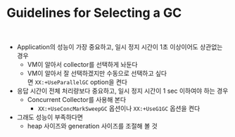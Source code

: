 # Guidelines for Selecting a GC

<br>

- Application의 성능이 가장 중요하고, 일시 정지 시간이 1초 이상이어도 상관없는 경우
  - VM이 알아서 collector를 선택하게 놔둔다
  - VM이 알아서 잘 선택하겠지만 수동으로 선택하고 싶다면 `XX:+UseParallelGC` option을 켠다
- 응답 시간이 전체 처리량보다 중요하고, 일시 정지 시간이 1 sec 이하여야 하는 경우
  - Concurrent Collector를 사용해 본다
    - `XX:+UseConcMarkSweepGC` 옵션이나 `XX:+UseG1GC` 옵션을 켠다
- 그래도 성능이 부족하다면
  - heap 사이즈와 generation 사이즈를 조절해 볼 것
